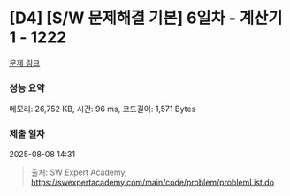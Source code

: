# [D4] [S/W 문제해결 기본] 6일차 - 계산기1 - 1222 

[문제 링크](https://swexpertacademy.com/main/code/problem/problemDetail.do?contestProbId=AV14mbSaAEwCFAYD) 

### 성능 요약

메모리: 26,752 KB, 시간: 96 ms, 코드길이: 1,571 Bytes

### 제출 일자

2025-08-08 14:31



> 출처: SW Expert Academy, https://swexpertacademy.com/main/code/problem/problemList.do